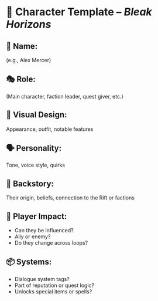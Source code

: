 # 🧍 Character Template – *Bleak Horizons*

## 🪪 Name:
(e.g., Alex Mercer)

## 🎭 Role:
(Main character, faction leader, quest giver, etc.)

## 🎨 Visual Design:
Appearance, outfit, notable features

## 🗣 Personality:
Tone, voice style, quirks

## 🧠 Backstory:
Their origin, beliefs, connection to the Rift or factions

## 🔀 Player Impact:
- Can they be influenced?
- Ally or enemy?
- Do they change across loops?

## 📦 Systems:
- Dialogue system tags?
- Part of reputation or quest logic?
- Unlocks special items or spells?
